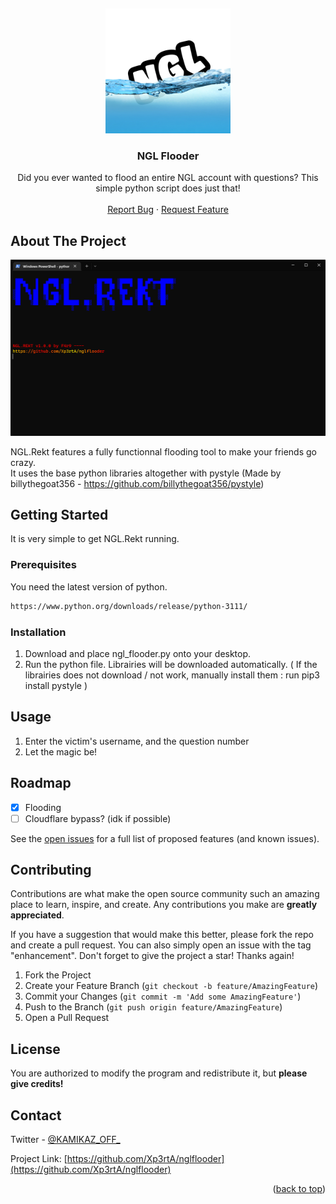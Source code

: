 
<a name="readme-top"></a>
<br />
<div align="center">
  <a href="https://github.com/Xp3rtA/nglflooder">
    <img src="icon_2.png" alt="Logo" width="200" height="200">
  </a>

<h3 align="center">NGL Flooder</h3>

  <p align="center">
    Did you ever wanted to flood an entire NGL account with questions? This simple python script does just that!
    <br />
        <br />
    <a href="https://github.com/Xp3rtA/nglflooder/issues">Report Bug</a>
    ·
    <a href="https://github.com/Xp3rtA/nglflooder/issues">Request Feature</a>
  </p>
</div>


<!-- ABOUT THE PROJECT -->
## About The Project

<img src="screenshot.png" alt="Screenshot">

NGL.Rekt features a fully functionnal flooding tool to make your friends go crazy.
<br />
It uses the base python libraries altogether with pystyle (Made by billythegoat356 - https://github.com/billythegoat356/pystyle)

<!-- GETTING STARTED -->
## Getting Started

It is very simple to get NGL.Rekt running.

### Prerequisites

You need the latest version of python.
  ```sh
  https://www.python.org/downloads/release/python-3111/
  ```

### Installation

1. Download and place ngl_flooder.py onto your desktop.
2. Run the python file. Librairies will be downloaded automatically. ( If the librairies does not download / not work, manually install them : run pip3 install pystyle )

<!-- USAGE EXAMPLES -->
## Usage

1. Enter the victim's username, and the question number
2. Let the magic be!

<!-- ROADMAP -->
## Roadmap

- [x] Flooding
- [ ] Cloudflare bypass? (idk if possible)

See the [open issues](https://github.com/Xp3rtA/nglflooder/issues) for a full list of proposed features (and known issues).

<!-- CONTRIBUTING -->
## Contributing

Contributions are what make the open source community such an amazing place to learn, inspire, and create. Any contributions you make are **greatly appreciated**.

If you have a suggestion that would make this better, please fork the repo and create a pull request. You can also simply open an issue with the tag "enhancement".
Don't forget to give the project a star! Thanks again!

1. Fork the Project
2. Create your Feature Branch (`git checkout -b feature/AmazingFeature`)
3. Commit your Changes (`git commit -m 'Add some AmazingFeature'`)
4. Push to the Branch (`git push origin feature/AmazingFeature`)
5. Open a Pull Request



<!-- LICENSE -->
## License

You are authorized to modify the program and redistribute it, but **please give credits!**

<!-- CONTACT -->
## Contact

Twitter - [@KAMIKAZ_OFF_](https://twitter.com/KAMIKAZ_OFF_)

Project Link: [https://github.com/Xp3rtA/nglflooder](https://github.com/Xp3rtA/nglflooder)

<p align="right">(<a href="#readme-top">back to top</a>)</p>
